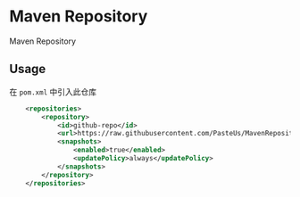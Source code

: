 # Maven Repository

Maven Repository

## Usage

在 `pom.xml` 中引入此仓库

```xml
    <repositories>
        <repository>
            <id>github-repo</id>
            <url>https://raw.githubusercontent.com/PasteUs/MavenRepository/master</url>
            <snapshots>
                <enabled>true</enabled>
                <updatePolicy>always</updatePolicy>
            </snapshots>
        </repository>
    </repositories>
```

